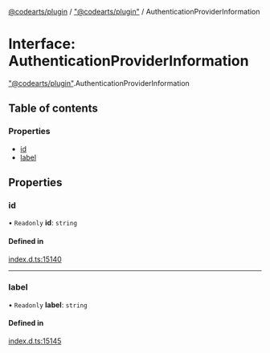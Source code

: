 [@codearts/plugin](../README.md) / ["@codearts/plugin"](../modules/_codearts_plugin_.md) / AuthenticationProviderInformation

# Interface: AuthenticationProviderInformation

["@codearts/plugin"](../modules/_codearts_plugin_.md).AuthenticationProviderInformation

## Table of contents

### Properties

- [id](codearts_plugin_.AuthenticationProviderInformation.md#id)
- [label](codearts_plugin_.AuthenticationProviderInformation.md#label)

## Properties

### id

• `Readonly` **id**: `string`

#### Defined in

[index.d.ts:15140](https://github.com/huaweicloud/cloudide-plugin-api/blob/3b0eee8/index.d.ts#L15140)

___

### label

• `Readonly` **label**: `string`

#### Defined in

[index.d.ts:15145](https://github.com/huaweicloud/cloudide-plugin-api/blob/3b0eee8/index.d.ts#L15145)
